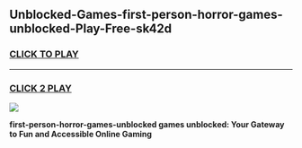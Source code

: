 
## Unblocked-Games-first-person-horror-games-unblocked-Play-Free-sk42d
<h3>
<a href="https://premium76.site?title=first-person-horror-games-unblocked&ref=18A1">CLICK TO PLAY</a></h3>
<hr>

<h3>
<a href="https://premium76.site?title=first-person-horror-games-unblocked&ref=18A1">CLICK 2 PLAY</a>
  
</h3>

<a href="https://premium76.site?title=first-person-horror-games-unblocked&ref=18A1"><img src="https://clearcache.store/games.png"></a>


**first-person-horror-games-unblocked games unblocked: Your Gateway to Fun and Accessible Online Gaming**
